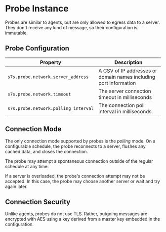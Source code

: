 # Probe Instance

Probes are similar to agents, but are only allowed to egress data to a server.
They don't receive any kind of message, so their configuration is immutable.

## Probe Configuration

| Property                             | Description                                                      |
| ------------------------------------ | ---------------------------------------------------------------- |
| `s7s.probe.network.server_address`   | A CSV of IP addresses or domain names including port information |
| `s7s.probe.network.timeout`          | The server connection timeout in milliseconds                    |
| `s7s.probe.network.polling_interval` | The connection poll interval in milliseconds                     |

## Connection Mode

The only connection mode supported by probes is the _polling_ mode. On a
configurable schedule, the probe reconnects to a server, flushes any cached
data, and closes the connection.

The probe may attempt a spontaneous connection outside of the regular schedule
at any time.

If a server is overloaded, the probe's connection attempt may not be accepted.
In this case, the probe may choose another server or wait and try again later.

## Connection Security

Unlike agents, probes do not use TLS. Rather, outgoing messages are encrypted
with AES using a key derived from a master key embedded in the configuration.
